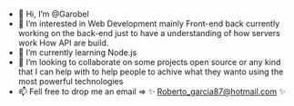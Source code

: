 - 👋 Hi, I’m @Garobel
- 👀 I’m interested in Web Development mainly Front-end back currently working on the back-end just to have a understanding of how servers work
      How API are build.
- 🌱 I’m currently learning Node.js 
- 💞️ I’m looking to collaborate on some projects open source or any kind that I can help with to help people to achive what they wanto using
     the most powerful technologies
- 📫 Fell free to drop me an email => ✨ Roberto_garcia87@hotmail.com ✨
